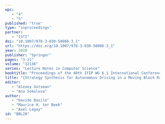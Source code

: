 ```yaml
---
wps: 
   - "4"
   - "5"
published: "true"
type: "inproceedings"
partner: 
   - "ISTI"
doi: "10.1007/978-3-030-50086-3_1"
url: "https://doi.org/10.1007/978-3-030-50086-3_1"
year: 2020
publisher: "Springer"
pages: "3-21"
volume: "12136"
series: "Lecture Notes in Computer Science"
booktitle: "Proceedings of the 40th IFIP WG 6.1 International Conference on Formal Techniques for Distributed Objects, Components, and Systems (FORTE 2020),  Held as Part of the 15th International Federated Conference on Distributed  Computing Techniques (DisCoTec 2020)"
title: "{Strategy Synthesis for Autonomous Driving in a Moving Block Railway System with Uppaal Stratego}"
editor: 
   - "Alexey Gotsman"
   - "Ana Sokolova"
author: 
   - "Davide Basile"
   - "Maurice H. ter Beek"
   - "Axel Legay"
id: "BBL20"
---
```

